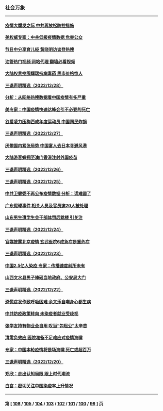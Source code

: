 ### 社会万象
---
#### [疫情大爆发之际 中共再放松防控措施](../../pages/ncid282/n13894091.md?12291645) 
#### [美权威专家：中共低报疫情数据 危害公众](../../pages/ncid282/n13893851.md?12291645) 
#### [节目中分享育儿经 黄晓明访谈登热搜](../../pages/ncid282/n13893940.md?12291645) 
#### [油管热门视频 网站代理 翻墙必看视频](http://138.2.39.72:81/youtube.html?epic-marker?12291645)
#### [大陆权贵抢囤辉瑞抗病毒药 黑市价格惊人](../../pages/ncid282/n13893845.md?12291645) 
#### [三退声明精选（2022/12/28）](../../pages/ncid282/n13893875.md?12291645) 
#### [分析：从网络热搜数据看中国疫情有多严重](../../pages/ncid282/n13893186.md?12291645) 
#### [美专家：中国疫情快速达峰会引不必要的死亡](../../pages/ncid282/n13892430.md?12291645) 
#### [谷爱凌力压梅西成年度运动员 中国网民炸锅](../../pages/ncid282/n13893060.md?12291645) 
#### [三退声明精选（2022/12/27）](../../pages/ncid282/n13893166.md?12291645) 
#### [厌倦国内紧张局势 中国富人去日本寻避风港](../../pages/ncid282/n13893099.md?12291645) 
#### [大陆游客蜂拥至澳门香港注射外国疫苗](../../pages/ncid282/n13892276.md?12291645) 
#### [三退声明精选（2022/12/26）](../../pages/ncid282/n13892294.md?12291645) 
#### [三退声明精选（2022/12/25）](../../pages/ncid282/n13891860.md?12291645) 
#### [中共卫健委不再公布疫情数据 分析：谎难圆了](../../pages/ncid282/n13891754.md?12291645) 
#### [广东假球事件 相关人员及官员逾20人被处理](../../pages/ncid282/n13891649.md?12291645) 
#### [山东男生遭学生会干部体罚后跳楼 引关注](../../pages/ncid282/n13891288.md?12291645) 
#### [三退声明精选（2022/12/24）](../../pages/ncid282/n13891406.md?12291645) 
#### [官媒披露北京疫情 玄武医院6成急症是重危症](../../pages/ncid282/n13890820.md?12291645) 
#### [三退声明精选（2022/12/23）](../../pages/ncid282/n13890816.md?12291645) 
#### [中国2.5亿人染疫 专家：传播速度前所未有](../../pages/ncid282/n13890708.md?12291645) 
#### [山西文水县男子棒砸当地政府、公安局大门](../../pages/ncid282/n13890318.md?12291645) 
#### [三退声明精选（2022/12/22）](../../pages/ncid282/n13890200.md?12291645) 
#### [恐慌症发作致呼吸困难 余文乐自嘲身心都生病](../../pages/ncid282/n13890051.md?12291645) 
#### [中共防疫政策转向 未染疫者就业受歧视](../../pages/ncid282/n13889392.md?12291645) 
#### [张学友持有物业全自用 叹当“包租公”太辛苦](../../pages/ncid282/n13889232.md?12291645) 
#### [清零负效应 医院准备不足难应对疫情海啸](../../pages/ncid282/n13889288.md?12291645) 
#### [专家：中国本轮疫情将是场海啸 死亡或超百万](../../pages/ncid282/n13889127.md?12291645) 
#### [三退声明精选（2022/12/20）](../../pages/ncid282/n13888749.md?12291645) 
#### [郑欣：走出认知局限 跟上时代潮流](../../pages/ncid282/n13887826.md?12291645) 
#### [白宫：密切关注中国染疫率上升情况](../../pages/ncid282/n13888511.md?12291645) 

---
#### 第 [ [106](./106.md?12291645) / [105](./105.md?12291645) / [104](./104.md?12291645) / [103](./103.md?12291645) / [102](./102.md?12291645) / [101](./101.md?12291645) / [100](./100.md?12291645) / [99](./99.md?12291645) ] 页
